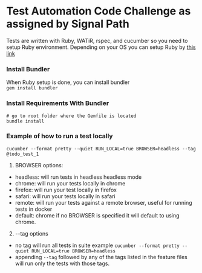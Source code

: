 # Test Automation Code Challenge as assigned by Signal Path
Tests are written with Ruby, WATiR, rspec, and cucumber so you need to setup Ruby environment. Depending on your OS you can setup Ruby by [this link](https://www.ruby-lang.org/en/documentation/installation/)

### Install Bundler<br>
When Ruby setup is done, you can install bundler<br>
`gem install bundler`

### Install Requirements With Bundler<br>
```
# go to root folder where the Gemfile is located
bundle install
```

### Example of how to run a test locally

`cucumber --format pretty --quiet RUN_LOCAL=true BROWSER=headless --tag @todo_test_1`

1. BROWSER options:
  * headless: will run tests in headless headless mode
  * chrome: will run your tests locally in chrome
  * firefox: will run your test locally in firefox
  * safari: will run your tests locally in safari
  * remote: will run your tests against a remote browser, useful for running tests in docker
  * default: chrome if no BROWSER is specified it will default to using chrome.
  
2. --tag options
  * no tag will run all tests in suite
    example
    `cucumber --format pretty --quiet RUN_LOCAL=true BROWSER=headless`
  * appending `--tag` followed by any of the tags listed in the feature files will run only the tests with those tags.
